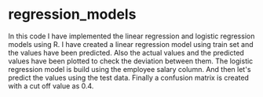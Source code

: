 # regression_models
In this code I have implemented the linear regression and logistic regression models using R.
I have created a linear regression model using train set and the values have been predicted.
Also the actual values and the predicted values have been plotted to check the deviation between them. The logistic regression model is build using the employee salary column. 
And then let's predict the values using the test data. Finally a confusion matrix is created with a cut off value as 0.4.
